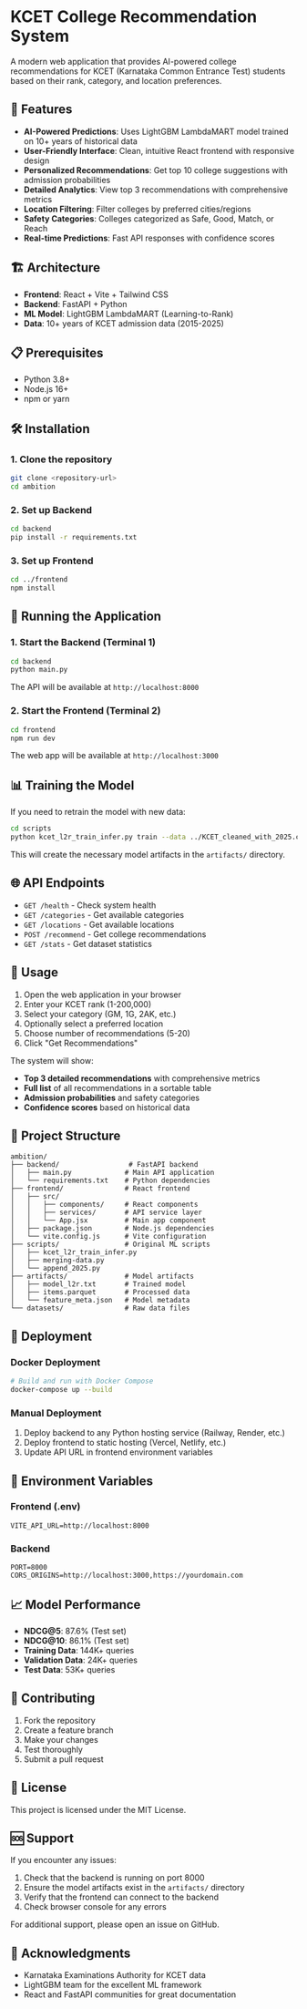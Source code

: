 # KCET College Recommendation System

A modern web application that provides AI-powered college recommendations for KCET (Karnataka Common Entrance Test) students based on their rank, category, and location preferences.

## 🚀 Features

- **AI-Powered Predictions**: Uses LightGBM LambdaMART model trained on 10+ years of historical data
- **User-Friendly Interface**: Clean, intuitive React frontend with responsive design
- **Personalized Recommendations**: Get top 10 college suggestions with admission probabilities
- **Detailed Analytics**: View top 3 recommendations with comprehensive metrics
- **Location Filtering**: Filter colleges by preferred cities/regions
- **Safety Categories**: Colleges categorized as Safe, Good, Match, or Reach
- **Real-time Predictions**: Fast API responses with confidence scores

## 🏗️ Architecture

- **Frontend**: React + Vite + Tailwind CSS
- **Backend**: FastAPI + Python
- **ML Model**: LightGBM LambdaMART (Learning-to-Rank)
- **Data**: 10+ years of KCET admission data (2015-2025)

## 📋 Prerequisites

- Python 3.8+
- Node.js 16+
- npm or yarn

## 🛠️ Installation

### 1. Clone the repository
```bash
git clone <repository-url>
cd ambition
```

### 2. Set up Backend
```bash
cd backend
pip install -r requirements.txt
```

### 3. Set up Frontend
```bash
cd ../frontend
npm install
```

## 🚀 Running the Application

### 1. Start the Backend (Terminal 1)
```bash
cd backend
python main.py
```
The API will be available at `http://localhost:8000`

### 2. Start the Frontend (Terminal 2)
```bash
cd frontend
npm run dev
```
The web app will be available at `http://localhost:3000`

## 📊 Training the Model

If you need to retrain the model with new data:

```bash
cd scripts
python kcet_l2r_train_infer.py train --data ../KCET_cleaned_with_2025.csv
```

This will create the necessary model artifacts in the `artifacts/` directory.

## 🌐 API Endpoints

- `GET /health` - Check system health
- `GET /categories` - Get available categories
- `GET /locations` - Get available locations
- `POST /recommend` - Get college recommendations
- `GET /stats` - Get dataset statistics

## 🎯 Usage

1. Open the web application in your browser
2. Enter your KCET rank (1-200,000)
3. Select your category (GM, 1G, 2AK, etc.)
4. Optionally select a preferred location
5. Choose number of recommendations (5-20)
6. Click "Get Recommendations"

The system will show:
- **Top 3 detailed recommendations** with comprehensive metrics
- **Full list** of all recommendations in a sortable table
- **Admission probabilities** and safety categories
- **Confidence scores** based on historical data

## 📁 Project Structure

```
ambition/
├── backend/                 # FastAPI backend
│   ├── main.py             # Main API application
│   └── requirements.txt    # Python dependencies
├── frontend/               # React frontend
│   ├── src/
│   │   ├── components/     # React components
│   │   ├── services/       # API service layer
│   │   └── App.jsx         # Main app component
│   ├── package.json        # Node.js dependencies
│   └── vite.config.js      # Vite configuration
├── scripts/                # Original ML scripts
│   ├── kcet_l2r_train_infer.py
│   ├── merging-data.py
│   └── append_2025.py
├── artifacts/              # Model artifacts
│   ├── model_l2r.txt       # Trained model
│   ├── items.parquet       # Processed data
│   └── feature_meta.json   # Model metadata
└── datasets/               # Raw data files
```

## 🚢 Deployment

### Docker Deployment
```bash
# Build and run with Docker Compose
docker-compose up --build
```

### Manual Deployment
1. Deploy backend to any Python hosting service (Railway, Render, etc.)
2. Deploy frontend to static hosting (Vercel, Netlify, etc.)
3. Update API URL in frontend environment variables

## 🔧 Environment Variables

### Frontend (.env)
```
VITE_API_URL=http://localhost:8000
```

### Backend
```
PORT=8000
CORS_ORIGINS=http://localhost:3000,https://yourdomain.com
```

## 📈 Model Performance

- **NDCG@5**: 87.6% (Test set)
- **NDCG@10**: 86.1% (Test set)
- **Training Data**: 144K+ queries
- **Validation Data**: 24K+ queries
- **Test Data**: 53K+ queries

## 🤝 Contributing

1. Fork the repository
2. Create a feature branch
3. Make your changes
4. Test thoroughly
5. Submit a pull request

## 📄 License

This project is licensed under the MIT License.

## 🆘 Support

If you encounter any issues:
1. Check that the backend is running on port 8000
2. Ensure the model artifacts exist in the `artifacts/` directory
3. Verify that the frontend can connect to the backend
4. Check browser console for any errors

For additional support, please open an issue on GitHub.

## 🙏 Acknowledgments

- Karnataka Examinations Authority for KCET data
- LightGBM team for the excellent ML framework
- React and FastAPI communities for great documentation